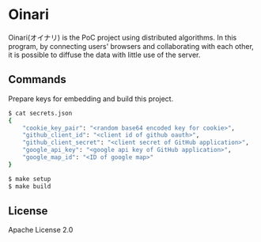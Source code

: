 # Oinari

Oinari(オイナリ) is the PoC project using distributed algorithms. In this program, by connecting users' browsers and collaborating with each other, it is possible to diffuse the data with little use of the server.

## Commands

Prepare keys for embedding and build this project.

```sh
$ cat secrets.json
{
    "cookie_key_pair": "<random base64 encoded key for cookie>",
    "github_client_id": "<client id of github oauth>",
    "github_client_secret": "<client secret of GitHub application>",
    "google_api_key": "<google api key of GitHub application>",
    "google_map_id": "<ID of google map>"
}

$ make setup
$ make build
```

## License

Apache License 2.0